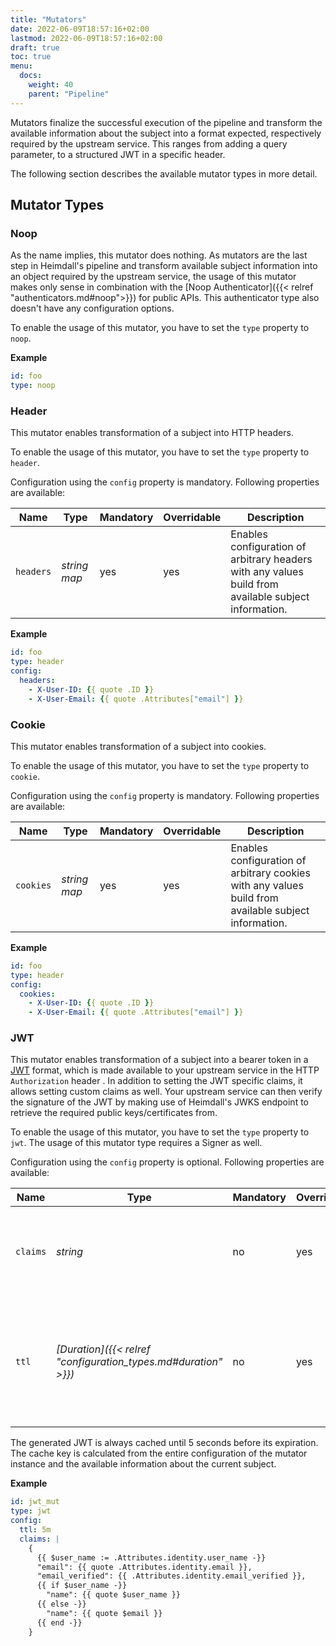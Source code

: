 ```yaml
---
title: "Mutators"
date: 2022-06-09T18:57:16+02:00
lastmod: 2022-06-09T18:57:16+02:00
draft: true
toc: true
menu:
  docs:
    weight: 40
    parent: "Pipeline"
---
```


Mutators finalize the successful execution of the pipeline and transform the available information about the subject into a format expected, respectively required by the upstream service. This ranges from adding a query parameter, to a structured JWT in a specific header.

The following section describes the available mutator types in more detail.

## Mutator Types

### Noop

As the name implies, this mutator does nothing. As mutators are the last step in Heimdall's pipeline and transform available subject information into an object required by the upstream service, the usage of this mutator makes only sense in combination with the [Noop Authenticator]({{< relref "authenticators.md#noop">}}) for public APIs. This authenticator type also doesn't have any configuration options.

To enable the usage of this mutator, you have to set the `type` property to `noop`.

**Example**

```yaml
id: foo
type: noop
```

### Header

This mutator enables transformation of a subject into HTTP headers. 

To enable the usage of this mutator, you have to set the `type` property to `header`.

Configuration using the `config` property is mandatory. Following properties are available:

| Name      | Type         | Mandatory | Overridable | Description                                                                                          |
|-----------|--------------|-----------|-------------|------------------------------------------------------------------------------------------------------|
| `headers` | *string map* | yes       | yes         | Enables configuration of arbitrary headers with any values build from available subject information. |

**Example**

```yaml
id: foo
type: header
config:
  headers:
    - X-User-ID: {{ quote .ID }}
    - X-User-Email: {{ quote .Attributes["email"] }}
```

### Cookie

This mutator enables transformation of a subject into cookies.

To enable the usage of this mutator, you have to set the `type` property to `cookie`.

Configuration using the `config` property is mandatory. Following properties are available:

| Name      | Type         | Mandatory | Overridable | Description                                                                                          |
|-----------|--------------|-----------|-------------|------------------------------------------------------------------------------------------------------|
| `cookies` | *string map* | yes       | yes         | Enables configuration of arbitrary cookies with any values build from available subject information. |

**Example**

```yaml
id: foo
type: header
config:
  cookies:
    - X-User-ID: {{ quote .ID }}
    - X-User-Email: {{ quote .Attributes["email"] }}
```

### JWT

This mutator enables transformation of a subject into a bearer token in a [JWT](https://www.rfc-editor.org/rfc/rfc7519) format, which is made available to your upstream service in the HTTP `Authorization` header . In addition to setting the JWT specific claims, it allows setting custom claims as well. Your upstream service can then verify the signature of the JWT by making use of Heimdall's JWKS endpoint to retrieve the required public keys/certificates from.

To enable the usage of this mutator, you have to set the `type` property to `jwt`. The usage of this mutator type requires a Signer as well.

Configuration using the `config` property is optional. Following properties are available:

| Name     | Type                                                           | Mandatory | Overridable | Description                                                                                                                                                                                                      |
|----------|----------------------------------------------------------------|-----------|-------------|------------------------------------------------------------------------------------------------------------------------------------------------------------------------------------------------------------------|
| `claims` | *string*                                                       | no        | yes         | Your template with custom claims, you would like to add to the JWT. See also [Templating]({{< relref "_index.md#templating" >}}).                                                                                |
| `ttl`    | *[Duration]({{< relref "configuration_types.md#duration" >}})* | no        | yes         | Defines how long the JWT should be valid. Defaults to 5 minutes. Heimdall sets the `iat` and the `nbf` claims to the current system time. The value of the `exp` claim is then influenced by the `ttl` property. | 

The generated JWT is always cached until 5 seconds before its expiration. The cache key is calculated from the entire configuration of the mutator instance and the available information about the current subject.

**Example**

```yaml
id: jwt_mut
type: jwt
config:
  ttl: 5m
  claims: |
    {
      {{ $user_name := .Attributes.identity.user_name -}}
      "email": {{ quote .Attributes.identity.email }},
      "email_verified": {{ .Attributes.identity.email_verified }},
      {{ if $user_name -}}
        "name": {{ quote $user_name }}
      {{ else -}}
        "name": {{ quote $email }}
      {{ end -}}
    }
```
